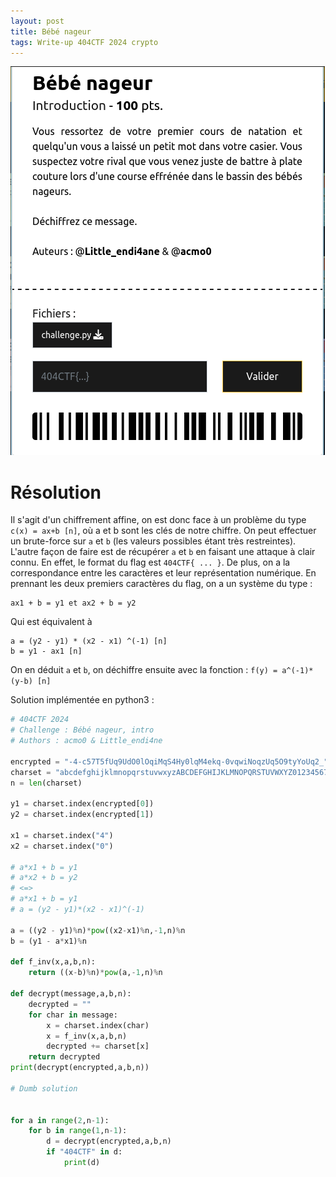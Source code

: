 ```yaml
---
layout: post
title: Bébé nageur
tags: Write-up 404CTF 2024 crypto
---
```

![](assets/img/bebe_nageur_screenshot.png)
# Résolution
Il s'agit d'un chiffrement affine, on est donc face à un problème du type `c(x) = ax+b [n]`, où a et b sont les clés de notre chiffre. On peut effectuer un brute-force sur `a` et `b` (les valeurs possibles étant très restreintes). L'autre façon de faire est de récupérer `a` et `b` en faisant une attaque à clair connu. En effet, le format du flag est `404CTF{ ... }`. De plus, on a la correspondance entre les caractères et leur représentation numérique. En prennant les deux premiers caractères du flag, on a un système du type : 
```
ax1 + b = y1 et ax2 + b = y2
```
Qui est équivalent à 
```
a = (y2 - y1) * (x2 - x1) ^(-1) [n]
b = y1 - ax1 [n] 
```
On en déduit `a` et `b`, on déchiffre ensuite avec la fonction : `f(y) = a^(-1)*(y-b) [n]`

Solution implémentée en python3 :
```python
# 404CTF 2024
# Challenge : Bébé nageur, intro
# Authors : acmo0 & Little_endi4ne

encrypted = "-4-c57T5fUq9UdO0lOqiMqS4Hy0lqM4ekq-0vqwiNoqzUq5O9tyYoUq2_"
charset = "abcdefghijklmnopqrstuvwxyzABCDEFGHIJKLMNOPQRSTUVWXYZ0123456789{}_-!"
n = len(charset)

y1 = charset.index(encrypted[0])
y2 = charset.index(encrypted[1])

x1 = charset.index("4")
x2 = charset.index("0")

# a*x1 + b = y1
# a*x2 + b = y2
# <=>
# a*x1 + b = y1
# a = (y2 - y1)*(x2 - x1)^(-1)

a = ((y2 - y1)%n)*pow((x2-x1)%n,-1,n)%n
b = (y1 - a*x1)%n

def f_inv(x,a,b,n):
	return ((x-b)%n)*pow(a,-1,n)%n

def decrypt(message,a,b,n):
	decrypted = ""
	for char in message:
		x = charset.index(char)
		x = f_inv(x,a,b,n)
		decrypted += charset[x]
	return decrypted
print(decrypt(encrypted,a,b,n))

# Dumb solution


for a in range(2,n-1):
	for b in range(1,n-1):
		d = decrypt(encrypted,a,b,n)
		if "404CTF" in d:
			print(d)
```